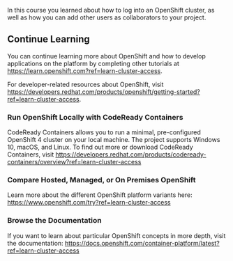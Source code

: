 In this course you learned about how to log into an OpenShift cluster, as well as how you can add other users as collaborators to your project.

## Continue Learning

You can continue learning more about OpenShift and how to develop applications on the platform by completing other tutorials at https://learn.openshift.com?ref=learn-cluster-access.

For developer-related resources about OpenShift, visit https://developers.redhat.com/products/openshift/getting-started?ref=learn-cluster-access.

### Run OpenShift Locally with CodeReady Containers

CodeReady Containers allows you to run a minimal, pre-configured OpenShift 4 cluster on your local machine. The project supports Windows 10, macOS, and Linux.  To find out more or download CodeReady Containers, visit https://developers.redhat.com/products/codeready-containers/overview?ref=learn-cluster-access

### Compare Hosted, Managed, or On Premises OpenShift

Learn more about the different OpenShift platform variants here: https://www.openshift.com/try?ref=learn-cluster-access

### Browse the Documentation

If you want to learn about particular OpenShift concepts in more depth, visit the documentation: https://docs.openshift.com/container-platform/latest?ref=learn-cluster-access
